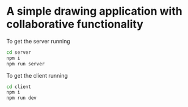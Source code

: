 # A simple drawing application with collaborative functionality

To get the server running

```sh
cd server
npm i
npm run server
```

To get the client running

```sh
cd client
npm i
npm run dev
```
